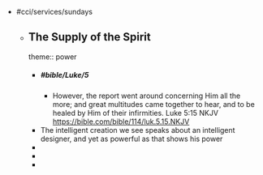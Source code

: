 - #cci/services/sundays
	- ## The Supply of the Spirit
	  theme:: power
		- ##### #bible/Luke/5
			- However, the report went around concerning Him all the more; and great multitudes came together to hear, and to be healed by Him of their infirmities.
			  Luke 5:15 NKJV
			  https://bible.com/bible/114/luk.5.15.NKJV
		- The intelligent creation we see speaks about an intelligent designer, and yet as powerful as that shows his power
		-
		-
		-